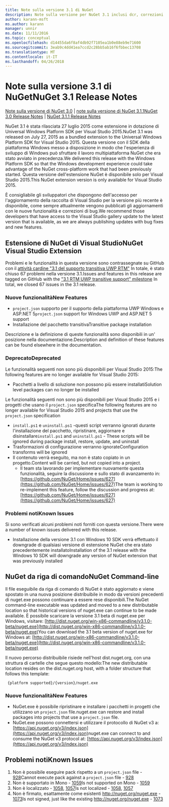 ```yaml
---
title: Note sulla versione 3.1 di NuGet
description: Note sulla versione per NuGet 3.1 inclusi dcr, correzioni di bug, le funzionalità aggiunte e problemi noti.
author: karann-msft
ms.author: karann
manager: unnir
ms.date: 11/11/2016
ms.topic: conceptual
ms.openlocfilehash: d14455da6f8af4db92f7105ea1b0e88eb9e71600
ms.sourcegitcommit: 3eab9c4dd41ea7ccd2c28bb5ab16f6fbbec13708
ms.translationtype: MT
ms.contentlocale: it-IT
ms.lasthandoff: 04/26/2018
---
```

# <a name="nuget-31-release-notes"></a><span data-ttu-id="5030d-103">Note sulla versione 3.1 di NuGet</span><span class="sxs-lookup"><span data-stu-id="5030d-103">NuGet 3.1 Release Notes</span></span>

<span data-ttu-id="5030d-104">[Note sulla versione di NuGet 3.0](../release-notes/nuget-3.0.0.md) | [note sulla versione di NuGet 3.1.1](../release-notes/nuget-3.1.1.md)</span><span class="sxs-lookup"><span data-stu-id="5030d-104">[NuGet 3.0 Release Notes](../release-notes/nuget-3.0.0.md) | [NuGet 3.1.1 Release Notes](../release-notes/nuget-3.1.1.md)</span></span>

<span data-ttu-id="5030d-105">NuGet 3.1 è stata rilasciata 27 luglio 2015 come estensione in dotazione di Universal Windows Platform SDK per Visual Studio 2015.</span><span class="sxs-lookup"><span data-stu-id="5030d-105">NuGet 3.1 was released on July 27, 2015 as a bundled extension to the Universal Windows Platform SDK for Visual Studio 2015.</span></span> <span data-ttu-id="5030d-106">Questa versione con il SDK della piattaforma Windows messo a disposizione in modo che l'esperienza di sviluppo di Windows può sfruttare il lavoro multipiattaforma NuGet che era stato avviato in precedenza.</span><span class="sxs-lookup"><span data-stu-id="5030d-106">We delivered this release with the Windows Platform SDK so that the Windows development experience could take advantage of the NuGet cross-platform work that had been previously started.</span></span> <span data-ttu-id="5030d-107">Questa versione dell'estensione NuGet è disponibile solo per Visual Studio 2015.</span><span class="sxs-lookup"><span data-stu-id="5030d-107">This NuGet extension version is only available for Visual Studio 2015.</span></span>

<span data-ttu-id="5030d-108">È consigliabile gli sviluppatori che dispongono dell'accesso per l'aggiornamento della raccolta di Visual Studio per la versione più recente è disponibile, come sempre attualmente vengono pubblicati gli aggiornamenti con le nuove funzionalità e correzioni di bug.</span><span class="sxs-lookup"><span data-stu-id="5030d-108">We recommend those developers that have access to the Visual Studio gallery update to the latest version that is available, as we are always publishing updates with bug fixes and new features.</span></span>

## <a name="nuget-visual-studio-extension"></a><span data-ttu-id="5030d-109">Estensione di NuGet di Visual Studio</span><span class="sxs-lookup"><span data-stu-id="5030d-109">NuGet Visual Studio Extension</span></span>

<span data-ttu-id="5030d-110">Problemi e le funzionalità in questa versione sono contrassegnate su GitHub con il [attività cardine "3.1 del supporto transitiva UWP RTM"](https://github.com/NuGet/Home/issues?utf8=%E2%9C%93&q=is%3Aclosed+milestone%3A%223.1+RTM+UWP+transitive+support%22+) In totale, è stato chiuso 67 problemi nella versione 3.1.</span><span class="sxs-lookup"><span data-stu-id="5030d-110">Issues and features in this release are tagged on GitHub with the ["3.1 RTM UWP transitive support" milestone](https://github.com/NuGet/Home/issues?utf8=%E2%9C%93&q=is%3Aclosed+milestone%3A%223.1+RTM+UWP+transitive+support%22+)  In total, we closed 67 issues in the 3.1 release.</span></span>

### <a name="new-features"></a><span data-ttu-id="5030d-111">Nuove funzionalità</span><span class="sxs-lookup"><span data-stu-id="5030d-111">New Features</span></span>

* <span data-ttu-id="5030d-112">`project.json` supporto per il supporto della piattaforma UWP Windows e ASP.NET 5</span><span class="sxs-lookup"><span data-stu-id="5030d-112">`project.json` support for Windows UWP and ASP.NET 5 support</span></span>
* <span data-ttu-id="5030d-113">Installazione del pacchetto transitiva</span><span class="sxs-lookup"><span data-stu-id="5030d-113">Transitive package installation</span></span>

<span data-ttu-id="5030d-114">Descrizione e la definizione di queste funzionalità sono disponibili in un' posizione nella documentazione.</span><span class="sxs-lookup"><span data-stu-id="5030d-114">Description and definition of these features can be found elsewhere in the documentation.</span></span>

### <a name="deprecated"></a><span data-ttu-id="5030d-115">Deprecato</span><span class="sxs-lookup"><span data-stu-id="5030d-115">Deprecated</span></span>

<span data-ttu-id="5030d-116">Le funzionalità seguenti non sono più disponibili per Visual Studio 2015:</span><span class="sxs-lookup"><span data-stu-id="5030d-116">The following features are no longer available for Visual Studio 2015:</span></span>

* <span data-ttu-id="5030d-117">Pacchetti a livello di soluzione non possono più essere installati</span><span class="sxs-lookup"><span data-stu-id="5030d-117">Solution level packages can no longer be installed</span></span>

<span data-ttu-id="5030d-118">Le funzionalità seguenti non sono più disponibili per Visual Studio 2015 e i progetti che usano il `project.json` specifica</span><span class="sxs-lookup"><span data-stu-id="5030d-118">The following features are no longer available for Visual Studio 2015 and projects that use the `project.json` specification</span></span>

* <span data-ttu-id="5030d-119">`install.ps1` e `uninstall.ps1` -questi script verranno ignorati durante l'installazione del pacchetto, ripristinare, aggiornare e disinstallare</span><span class="sxs-lookup"><span data-stu-id="5030d-119">`install.ps1` and `uninstall.ps1` - These scripts will be ignored during package install, restore, update, and uninstall</span></span>
* <span data-ttu-id="5030d-120">Trasformazioni di configurazione verranno ignorate</span><span class="sxs-lookup"><span data-stu-id="5030d-120">Configuration transforms will be ignored</span></span>
* <span data-ttu-id="5030d-121">Il contenuto verrà eseguito, ma non è stato copiato in un progetto.</span><span class="sxs-lookup"><span data-stu-id="5030d-121">Content will be carried, but not copied into a project.</span></span>
    * <span data-ttu-id="5030d-122">Il team sta lavorando per implementare nuovamente questa funzionalità, seguire la discussione e sullo stato di avanzamento in: [https://github.com/NuGet/Home/issues/627](https://github.com/NuGet/Home/issues/627)</span><span class="sxs-lookup"><span data-stu-id="5030d-122">The team is working to re-implement this feature, follow the discussion and progress at: [https://github.com/NuGet/Home/issues/627](https://github.com/NuGet/Home/issues/627)</span></span>


### <a name="known-issues"></a><span data-ttu-id="5030d-123">Problemi noti</span><span class="sxs-lookup"><span data-stu-id="5030d-123">Known Issues</span></span>

<span data-ttu-id="5030d-124">Si sono verificati alcuni problemi noti forniti con questa versione.</span><span class="sxs-lookup"><span data-stu-id="5030d-124">There were a number of known issues delivered with this release.</span></span>

* <span data-ttu-id="5030d-125">Installazione della versione 3.1 con Windows 10 SDK verrà effettuato il downgrade di qualsiasi versione di estensione NuGet che era stato precedentemente installato</span><span class="sxs-lookup"><span data-stu-id="5030d-125">Installation of the 3.1 release with the Windows 10 SDK will downgrade any version of NuGet extension that was previously installed</span></span>

## <a name="nuget-command-line"></a><span data-ttu-id="5030d-126">NuGet da riga di comando</span><span class="sxs-lookup"><span data-stu-id="5030d-126">NuGet Command-line</span></span>

<span data-ttu-id="5030d-127">Il file eseguibile da riga di comando di NuGet è stato aggiornato e viene spostato in una nuova posizione distribuibile in modo da versioni precedenti di nuget.exe possono continuare a essere rese disponibili.</span><span class="sxs-lookup"><span data-stu-id="5030d-127">The NuGet command-line executable was updated and moved to a new distributable location so that historical versions of nuget.exe can continue to be made available.</span></span>  <span data-ttu-id="5030d-128">È possibile scaricare la versione 3.1 beta di nuget.exe per Windows, visitare: [http://dist.nuget.org/win-x86-commandline/v3.1.0-beta/nuget.exe](http://dist.nuget.org/win-x86-commandline/v3.1.0-beta/nuget.exe)</span><span class="sxs-lookup"><span data-stu-id="5030d-128">You can download the 3.1 beta version of nuget.exe for Windows at: [http://dist.nuget.org/win-x86-commandline/v3.1.0-beta/nuget.exe](http://dist.nuget.org/win-x86-commandline/v3.1.0-beta/nuget.exe)</span></span>

<span data-ttu-id="5030d-129">Il nuovo percorso distribuibile risiede nell'host dist.nuget.org, con una struttura di cartelle che segue questo modello:</span><span class="sxs-lookup"><span data-stu-id="5030d-129">The new distributable location resides on the dist.nuget.org host, with a folder structure that follows this template:</span></span>

     {platform supported}/{version}/nuget.exe

### <a name="new-features"></a><span data-ttu-id="5030d-130">Nuove funzionalità</span><span class="sxs-lookup"><span data-stu-id="5030d-130">New Features</span></span>

* <span data-ttu-id="5030d-131">NuGet.exe è possibile ripristinare e installare i pacchetti in progetti che utilizzano un `project.json` file.</span><span class="sxs-lookup"><span data-stu-id="5030d-131">nuget.exe can restore and install packages into projects that use a `project.json` file.</span></span>
* <span data-ttu-id="5030d-132">NuGet.exe possono connettersi e utilizzare il protocollo di NuGet v3 a: [https://api.nuget.org/v3/index.json](https://api.nuget.org/v3/index.json)</span><span class="sxs-lookup"><span data-stu-id="5030d-132">nuget.exe can connect to and consume the NuGet v3 protocol at: [https://api.nuget.org/v3/index.json](https://api.nuget.org/v3/index.json)</span></span>

## <a name="known-issues"></a><span data-ttu-id="5030d-133">Problemi noti</span><span class="sxs-lookup"><span data-stu-id="5030d-133">Known Issues</span></span> ##

1.    <span data-ttu-id="5030d-134">Non è possibile eseguire pack rispetto a un `project.json` file - [928](https://github.com/NuGet/Home/issues/928)</span><span class="sxs-lookup"><span data-stu-id="5030d-134">Cannot execute pack against a `project.json` file - [928](https://github.com/NuGet/Home/issues/928)</span></span>
2.    <span data-ttu-id="5030d-135">Non è supportato in Mono - [1059](https://github.com/NuGet/Home/issues/1059)</span><span class="sxs-lookup"><span data-stu-id="5030d-135">Is not supported on Mono - [1059](https://github.com/NuGet/Home/issues/1059)</span></span>
3.    <span data-ttu-id="5030d-136">Non è localizzato - [1058](https://github.com/NuGet/Home/issues/1058), [1057](https://github.com/NuGet/Home/issues/1057)</span><span class="sxs-lookup"><span data-stu-id="5030d-136">Is not localized - [1058](https://github.com/NuGet/Home/issues/1058),   [1057](https://github.com/NuGet/Home/issues/1057)</span></span>
4.    <span data-ttu-id="5030d-137">Non è firmato, esattamente come esistenti http://nuget.org/nuget.exe - [1073](https://github.com/NuGet/Home/issues/1073)</span><span class="sxs-lookup"><span data-stu-id="5030d-137">Is not signed, just like the existing http://nuget.org/nuget.exe - [1073](https://github.com/NuGet/Home/issues/1073)</span></span>
